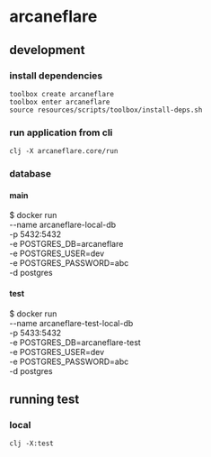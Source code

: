 # arcaneflare

## development

### install dependencies
```
toolbox create arcaneflare
toolbox enter arcaneflare
source resources/scripts/toolbox/install-deps.sh
```

### run application from cli
```
clj -X arcaneflare.core/run
```

### database

#### main
$ docker run \
	--name arcaneflare-local-db \
    -p 5432:5432 \
    -e POSTGRES_DB=arcaneflare \
    -e POSTGRES_USER=dev \
	-e POSTGRES_PASSWORD=abc \
	-d postgres
#### test
$ docker run \
	--name arcaneflare-test-local-db \
    -p 5433:5432 \
    -e POSTGRES_DB=arcaneflare-test \
    -e POSTGRES_USER=dev \
	-e POSTGRES_PASSWORD=abc \
	-d postgres

## running test 

### local
```
clj -X:test
```
